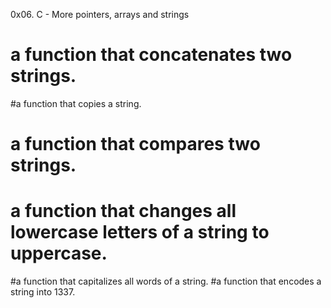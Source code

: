 
0x06. C - More pointers, arrays and strings
# a function that concatenates two strings.
#a function that copies a string.
# a function that compares two strings.
# a function that changes all lowercase letters of a string to uppercase.
#a function that capitalizes all words of a string.
#a function that encodes a string into 1337.
